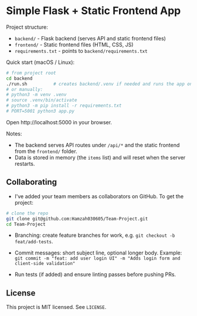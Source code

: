 # Simple Flask + Static Frontend App

Project structure:

- `backend/` - Flask backend (serves API and static frontend files)
- `frontend/` - Static frontend files (HTML, CSS, JS)
- `requirements.txt` - points to `backend/requirements.txt`

Quick start (macOS / Linux):

```bash
# from project root
cd backend
./run.sh          # creates backend/.venv if needed and runs the app on PORT (default 5000)
# or manually:
# python3 -m venv .venv
# source .venv/bin/activate
# python3 -m pip install -r requirements.txt
# PORT=5001 python3 app.py
```

Open http://localhost:5000 in your browser.

Notes:
- The backend serves API routes under `/api/*` and the static frontend from the `frontend/` folder.
- Data is stored in memory (the `items` list) and will reset when the server restarts.

Collaborating
-------------
- I've added your team members as collaborators on GitHub. To get the project:

```bash
# clone the repo
git clone git@github.com:Hamzah030605/Team-Project.git
cd Team-Project
```

- Branching: create feature branches for work, e.g. `git checkout -b feat/add-tests`.
- Commit messages: short subject line, optional longer body. Example:
  `git commit -m "feat: add user login UI" -m "Adds login form and client-side validation"`

- Run tests (if added) and ensure linting passes before pushing PRs.

License
-------
This project is MIT licensed. See `LICENSE`.
